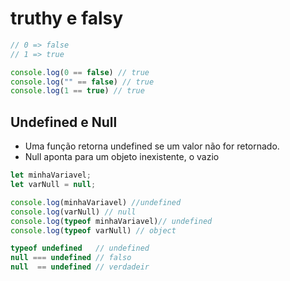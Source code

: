 # truthy e falsy

```js
// 0 => false
// 1 => true

console.log(0 == false) // true
console.log("" == false) // true
console.log(1 == true) // true
```

## Undefined e Null

- Uma função retorna undefined se um valor não for retornado.
- Null aponta para um objeto inexistente, o vazio

```js
let minhaVariavel;
let varNull = null;

console.log(minhaVariavel) //undefined
console.log(varNull) // null
console.log(typeof minhaVariavel)// undefined
console.log(typeof varNull) // object
```

```js
typeof undefined   // undefined
null === undefined // falso
null  == undefined // verdadeir
```